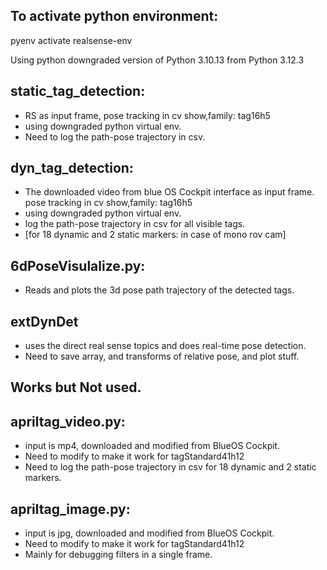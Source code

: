 ## To activate python environment:
pyenv activate realsense-env

Using python downgraded version of Python 3.10.13 from Python 3.12.3

## static_tag_detection: 
- RS as input frame, pose tracking in cv show,family: tag16h5 </br>
- using downgraded python virtual env. </br>
- Need to log the path-pose trajectory in csv.

## dyn_tag_detection:
- The downloaded video from blue OS Cockpit interface as input frame. pose tracking in cv show,family: tag16h5 </br>
- using downgraded python virtual env. </br>
- log the path-pose trajectory in csv for all visible tags.
- [for 18 dynamic and 2 static markers: in case of mono rov cam]

## 6dPoseVisulalize.py:
- Reads and plots the 3d pose path trajectory of the detected tags.

## extDynDet
- uses the direct real sense topics and does real-time pose detection. 
- Need to save array, and transforms of relative pose, and plot stuff.

## Works but Not used.
## apriltag_video.py:
- input is mp4, downloaded and modified from BlueOS Cockpit. </br>
- Need to modify to make it work for tagStandard41h12 </br>
- Need to log the path-pose trajectory in csv for 18 dynamic and 2 static markers.

## apriltag_image.py:
- input is jpg, downloaded and modified from BlueOS Cockpit. </br>
- Need to modify to make it work for tagStandard41h12 </br>
- Mainly for debugging filters in a single frame.
